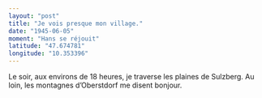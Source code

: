 ```yaml
---
layout: "post"
title: "Je vois presque mon village."
date: "1945-06-05"
moment: "Hans se réjouit"
latitude: "47.674781"
longitude: "10.353396"
---
```


Le soir, aux environs de 18 heures, je traverse les plaines de Sulzberg. Au loin, les montagnes d’Oberstdorf me disent bonjour.


<div class="histoire"></div>

<div class="commentaire"></div>